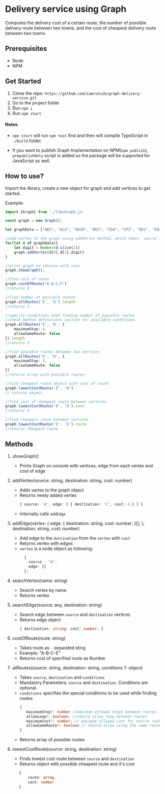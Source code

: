 # Delivery service using Graph
Computes the delivery cost of a certain route, the number of possible delivery route between two towns, and the cost of cheapest delivery route between two towns.

## Prerequisites 
- Node
- NPM

## Get Started 
1. Clone the repo: `https://github.com/iamrutvik/graph-delivery-service.git`
2. Go to the project folder
3. Run `npm i`
4. Run `npm start`

#### Notes
- `npm start` will run `npm test` first and then will compile TypeScript in `./build` folder. 

- If you want to publish Graph Implementation on NPM(`npm publish`), `prepublishOnly` script is added so the package will be supported for JavaScript as well.

## How to use?
Import the library, create a new object for graph and add vertices to get started.

Example:
```typescript
import {Graph} from './lib/Graph.js'

const graph = new Graph();

let graphData = ["AB1", "AC4", "AD10", "BE3", "CD4", "CF2", "DE1", "EB3", "EA2", "FD1"]

//add vertex to the graph using addVertex method, which takes `source`, `destination` and cost of the edge
for(let d of graphData){
    let digit = Number(d.slice(2))
    graph.addVertex(d[0],d[1],digit)
}

//print graph on console with cost
graph.showGraph();

//find cost of route
graph.costOfRoute('E-A-C-F') 
//returns 8

//find number of possible routes
graph.allRoutes('E', 'D').length 
//returns 3

//specify conditions when finding number of possible routes
//check method definitions section for available conditions
graph.allRoutes('E', 'D', {
    maximumStop: 4,
    allowSameRoute: false
}).length
//returns 3

//find possible routes between two vertices
graph.allRoutes('E', 'D', {
    maximumStop: 4,
    allowSameRoute: false
})
//returns array with possible routes

//find cheapest route object with cost of route
graph.lowestCostRoute('E', 'D')
// returns object

//find cost of cheapest route between vertices
graph.lowestCostRoute('E', 'D').cost
//returns 9

//find cheapest route between vertices
graph.lowestCostRoute('E', 'D').route
//returns cheapest route
```

## Methods

1. showGraph()
    - Prints Graph on console with vertices, edge from each vertex and cost of edge

2. addVertex(source: string, destination: string, cost: number)
    - Adds vertex to the graph object
    - Returns newly added vertex
        ```typescript
        { source: 'A', edge: [ { destination: 'C', cost: 4 } ] }
        ```
    - Internally calls `addEdge`
    
3. addEdge(vertex: { edge: { destination: string; cost: number; }[]; }, destination: string, cost: number)
    - Add edge to the `destination` from the `vertex` with `cost`
    - Returns vertex with edges
    - `vertex` is a node object as following:
        ```typescript
          {
            source : "A",
            edge: []
          };
        ```
4. searchVertex(name: string)
    - Search vertex by name
    - Returns vertex
    
5. searchEdge(source: any, destination: string)
    - Search edge between `source` and `destination` vertices
    - Returns edge object
        ```typescript
        { destination: string; cost: number; }
        ```
6. costOfRoute(route: string)
    - Takes route as `-` separated sting
    - Example: "A-B-C-E"
    - Returns cost of specified route as Number
    
7. allRoutes(source: string, destination: string, conditions ?: object)
    - Takes `source`, `destination` and `conditions`
    - Mandatory Parameters:  `source` and `destination`. Conditions are optional.
    - `conditions` specifies the special conditions to be used while finding routes
        ```typescript
        {
           maximumStop?: number //maximum allowed stops between routes
           allowLoop?: boolean; //should allow loop between routes
           maximumCost?: number; // maximum allowed cost for entire route 
           allowSameRoute?: boolean // should allow using the same route between 2 vertices again or not
        }
        ```  
    - Returns array of possible routes
    
8. lowestCostRoute(source: string, destination: string)
    - Finds lowest cost route between `source` and `destination`
    - Returns object with possible cheapest route and it's cost
    ```typescript
       {
           route: array,
           cost: number
       }
    ```      